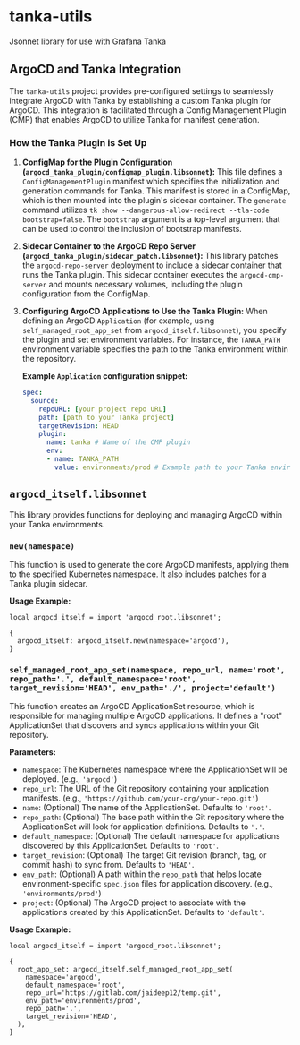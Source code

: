 # tanka-utils
Jsonnet library for use with Grafana Tanka

## ArgoCD and Tanka Integration

The `tanka-utils` project provides pre-configured settings to seamlessly integrate ArgoCD with Tanka by establishing a custom Tanka plugin for ArgoCD. This integration is facilitated through a Config Management Plugin (CMP) that enables ArgoCD to utilize Tanka for manifest generation.

### How the Tanka Plugin is Set Up

1.  **ConfigMap for the Plugin Configuration (`argocd_tanka_plugin/configmap_plugin.libsonnet`):**
    This file defines a `ConfigManagementPlugin` manifest which specifies the initialization and generation commands for Tanka. This manifest is stored in a ConfigMap, which is then mounted into the plugin's sidecar container. The `generate` command utilizes `tk show --dangerous-allow-redirect --tla-code bootstrap=false`. The `bootstrap` argument is a top-level argument that can be used to control the inclusion of bootstrap manifests.

2.  **Sidecar Container to the ArgoCD Repo Server (`argocd_tanka_plugin/sidecar_patch.libsonnet`):**
    This library patches the `argocd-repo-server` deployment to include a sidecar container that runs the Tanka plugin. This sidecar container executes the `argocd-cmp-server` and mounts necessary volumes, including the plugin configuration from the ConfigMap.

3.  **Configuring ArgoCD Applications to Use the Tanka Plugin:**
    When defining an ArgoCD `Application` (for example, using `self_managed_root_app_set` from `argocd_itself.libsonnet`), you specify the plugin and set environment variables. For instance, the `TANKA_PATH` environment variable specifies the path to the Tanka environment within the repository.

    **Example `Application` configuration snippet:**
    ```yaml
    spec:
      source:
        repoURL: [your project repo URL]
        path: [path to your Tanka project]
        targetRevision: HEAD
        plugin:
          name: tanka # Name of the CMP plugin
          env:
          - name: TANKA_PATH
            value: environments/prod # Example path to your Tanka environment
    ```

## `argocd_itself.libsonnet`

This library provides functions for deploying and managing ArgoCD within your Tanka environments.

### `new(namespace)`

This function is used to generate the core ArgoCD manifests, applying them to the specified Kubernetes namespace. It also includes patches for a Tanka plugin sidecar.

**Usage Example:**

```jsonnet
local argocd_itself = import 'argocd_root.libsonnet';

{
  argocd_itself: argocd_itself.new(namespace='argocd'),
}
```

### `self_managed_root_app_set(namespace, repo_url, name='root', repo_path='.', default_namespace='root', target_revision='HEAD', env_path='./', project='default')`

This function creates an ArgoCD ApplicationSet resource, which is responsible for managing multiple ArgoCD applications. It defines a "root" ApplicationSet that discovers and syncs applications within your Git repository.

**Parameters:**

*   `namespace`: The Kubernetes namespace where the ApplicationSet will be deployed. (e.g., `'argocd'`)
*   `repo_url`: The URL of the Git repository containing your application manifests. (e.g., `'https://github.com/your-org/your-repo.git'`)
*   `name`: (Optional) The name of the ApplicationSet. Defaults to `'root'`.
*   `repo_path`: (Optional) The base path within the Git repository where the ApplicationSet will look for application definitions. Defaults to `'.'`.
*   `default_namespace`: (Optional) The default namespace for applications discovered by this ApplicationSet. Defaults to `'root'`.
*   `target_revision`: (Optional) The target Git revision (branch, tag, or commit hash) to sync from. Defaults to `'HEAD'`.
*   `env_path`: (Optional) A path within the `repo_path` that helps locate environment-specific `spec.json` files for application discovery. (e.g., `'environments/prod'`)
*   `project`: (Optional) The ArgoCD project to associate with the applications created by this ApplicationSet. Defaults to `'default'`.

**Usage Example:**

```jsonnet
local argocd_itself = import 'argocd_root.libsonnet';

{
  root_app_set: argocd_itself.self_managed_root_app_set(
    namespace='argocd',
    default_namespace='root',
    repo_url='https://gitlab.com/jaideep12/temp.git',
    env_path='environments/prod',
    repo_path='.',
    target_revision='HEAD',
  ),
}
```

